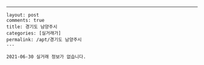 ---
    layout: post
    comments: true
    title: 경기도 남양주시
    categories: [실거래가]
    permalink: /apt/경기도 남양주시
    ---

    2021-06-30 실거래 정보가 없습니다.

    